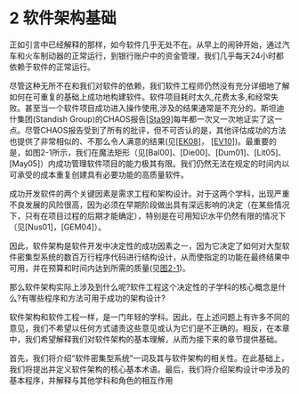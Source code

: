 # 2 软件架构基础

正如引言中已经解释的那样，如今软件几乎无处不在。从早上的闹钟开始，通过汽车和火车制动器的正常运行，到银行账户中的资金管理，我们几乎每天24小时都依赖于软件的正常运行。

尽管这种无所不在和我们对软件的依赖，我们软件工程师仍然没有充分详细地了解如何在可重复的基础上成功地构建软件。软件项目耗时太久,花费太多,和经常失败。甚至当一个软件项目成功进入操作使用,涉及的结果通常是不充分的。斯坦迪什集团(Standish Group)的CHAOS报告\[[Sta99\]](./#ref58)每年都一次又一次地证实了这一点。尽管CHAOS报告受到了所有的批评，但不可否认的是，其他评估成功的方法也提供了非常相似的、不那么令人满意的结果(见\[[EK08\]](./#ref20)， \[[EV10\]](./#ref22))。最重要的是，如图2-1所示，我们在魔法矩形（见\[Bal00]、\[Die00]、\[Dum01]、\[Lit05]、\[May05]）内成功管理软件项目的能力极其有限。我们仍然无法在规定的时间内以可承受的成本重复创建具有必要功能的高质量软件。

成功开发软件的两个关键因素是需求工程和架构设计。对于这两个学科，出现严重不良发展的风险很高，因为必须在早期阶段做出具有深远影响的决定（在某些情况下，只有在项目过程的后期才能确定），特别是在可用知识水平仍然有限的情况下（见\[Nus01]，\[GEM04]）。

因此，软件架构是软件开发中决定性的成功因素之一，因为它决定了如何对大型软件密集型系统的数百万行程序代码进行结构设计，从而使指定的功能在最终结果中可用，并在预算和时间内达到所需的质量(见[图2-1](./#fig2_1))。

那么软件架构实际上涉及到什么呢?软件工程这个决定性的子学科的核心概念是什么?有哪些程序和方法可用于成功的架构设计?

软件架构和软件工程一样，是一门年轻的学科。因此，在上述问题上有许多不同的意见，我们不希望以任何方式谴责这些意见或认为它们是不正确的。相反，在本章中，我们希望解释我们对软件架构的基本理解，从而为接下来的章节提供基础。

首先，我们将介绍“软件密集型系统”一词及其与软件架构的相关性。在此基础上，我们将提出并定义软件架构的核心基本术语。最后，我们将介绍架构设计中涉及的基本程序，并解释与其他学科和角色的相互作用
